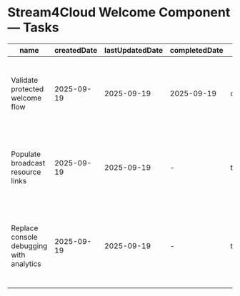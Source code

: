 # Stream4Cloud Welcome Component — Tasks

| name                                     | createdDate | lastUpdatedDate | completedDate | status   | description                                                                          |
| ---------------------------------------- | ----------- | --------------- | ------------- | -------- | ------------------------------------------------------------------------------------ |
| Validate protected welcome flow          | 2025-09-19  | 2025-09-19      | 2025-09-19    | complete | Confirmed the component renders gated messaging only after authentication succeeds.  |
| Populate broadcast resource links        | 2025-09-19  | 2025-09-19      | -             | todo     | Add curated docs, integration guides, and support contacts for partner broadcasters. |
| Replace console debugging with analytics | 2025-09-19  | 2025-09-19      | -             | todo     | Use the analytics hook to record sign-in completions instead of console statements.  |
